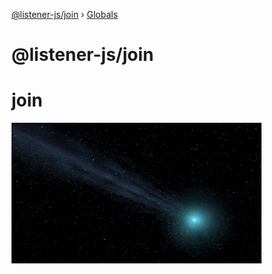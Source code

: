 [@listener-js/join](README.md) › [Globals](globals.md)

# @listener-js/join

# join

![join](media/join.gif)
